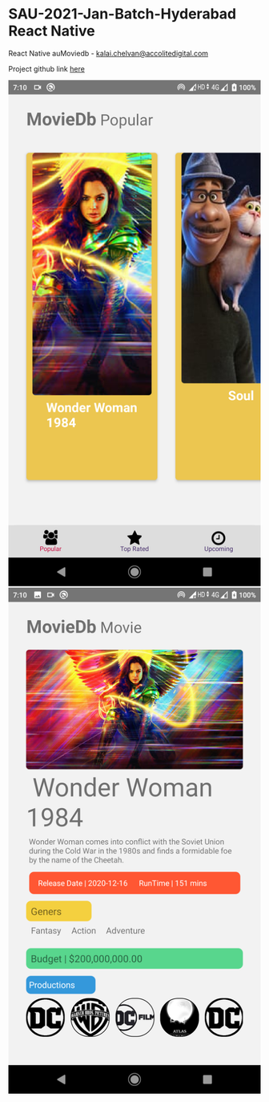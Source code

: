 # SAU-2021-Jan-Batch-Hyderabad React Native

React Native auMoviedb - kalai.chelvan@accolitedigital.com

Project github link [here](https://github.com/kalaichelvan-kn/aumoviedb)

![sc1](https://raw.githubusercontent.com/kalaichelvan-kn/SAU-2021-Jan-Batch-Hyderabad/main/React%20Native/sc1.png)
![sc2](https://raw.githubusercontent.com/kalaichelvan-kn/SAU-2021-Jan-Batch-Hyderabad/main/React%20Native/sc2.png)